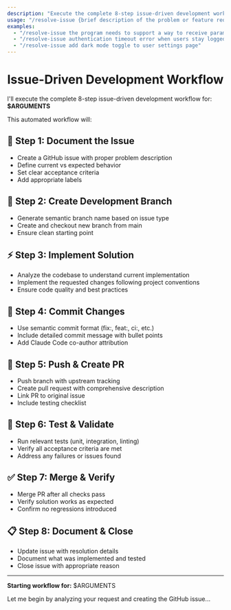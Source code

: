 ```yaml
---
description: "Execute the complete 8-step issue-driven development workflow"
usage: "/resolve-issue {brief description of the problem or feature request}"
examples:
  - "/resolve-issue the program needs to support a way to receive parameter X in endpoint /foo, to list only items that match criteria"
  - "/resolve-issue authentication timeout error when users stay logged in for more than 24 hours"
  - "/resolve-issue add dark mode toggle to user settings page"
---
```


# Issue-Driven Development Workflow

I'll execute the complete 8-step issue-driven development workflow for: **$ARGUMENTS**

This automated workflow will:

## 🎯 Step 1: Document the Issue

- Create a GitHub issue with proper problem description
- Define current vs expected behavior
- Set clear acceptance criteria
- Add appropriate labels

## 🔧 Step 2: Create Development Branch

- Generate semantic branch name based on issue type
- Create and checkout new branch from main
- Ensure clean starting point

## ⚡ Step 3: Implement Solution

- Analyze the codebase to understand current implementation
- Implement the requested changes following project conventions
- Ensure code quality and best practices

## 📝 Step 4: Commit Changes

- Use semantic commit format (fix:, feat:, ci:, etc.)
- Include detailed commit message with bullet points
- Add Claude Code co-author attribution

## 🚀 Step 5: Push & Create PR

- Push branch with upstream tracking
- Create pull request with comprehensive description
- Link PR to original issue
- Include testing checklist

## 🧪 Step 6: Test & Validate

- Run relevant tests (unit, integration, linting)
- Verify all acceptance criteria are met
- Address any failures or issues found

## ✅ Step 7: Merge & Verify

- Merge PR after all checks pass
- Verify solution works as expected
- Confirm no regressions introduced

## 📋 Step 8: Document & Close

- Update issue with resolution details
- Document what was implemented and tested
- Close issue with appropriate reason

---

**Starting workflow for:** $ARGUMENTS

Let me begin by analyzing your request and creating the GitHub issue...
